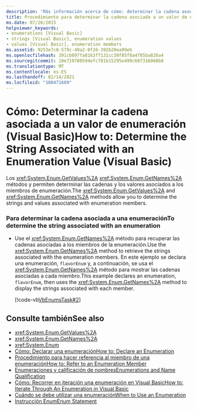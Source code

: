 ```yaml
---
description: 'Más información acerca de cómo: determinar la cadena asociada a un valor de enumeración (Visual Basic)'
title: Procedimiento para determinar la cadena asociada a un valor de enumeración
ms.date: 07/20/2015
helpviewer_keywords:
- enumerations [Visual Basic]
- strings [Visual Basic], enumeration values
- values [Visual Basic], enumeration members
ms.assetid: 9253e7c8-579c-49a2-8f26-392b20ea99eb
ms.openlocfilehash: 391cb097fa8163f7131cc30f85f8a4f85ba826a4
ms.sourcegitcommit: 10e719780594efc781b15295e499c66f316068b8
ms.translationtype: MT
ms.contentlocale: es-ES
ms.lasthandoff: 02/14/2021
ms.locfileid: "100471609"
---
```

# <a name="how-to-determine-the-string-associated-with-an-enumeration-value-visual-basic"></a><span data-ttu-id="794eb-103">Cómo: Determinar la cadena asociada a un valor de enumeración (Visual Basic)</span><span class="sxs-lookup"><span data-stu-id="794eb-103">How to: Determine the String Associated with an Enumeration Value (Visual Basic)</span></span>

<span data-ttu-id="794eb-104">Los <xref:System.Enum.GetValues%2A> <xref:System.Enum.GetNames%2A> métodos y permiten determinar las cadenas y los valores asociados a los miembros de enumeración.</span><span class="sxs-lookup"><span data-stu-id="794eb-104">The <xref:System.Enum.GetValues%2A> and <xref:System.Enum.GetNames%2A> methods allow you to determine the strings and values associated with enumeration members.</span></span>  
  
### <a name="to-determine-the-string-associated-with-an-enumeration"></a><span data-ttu-id="794eb-105">Para determinar la cadena asociada a una enumeración</span><span class="sxs-lookup"><span data-stu-id="794eb-105">To determine the string associated with an enumeration</span></span>  
  
- <span data-ttu-id="794eb-106">Use el <xref:System.Enum.GetNames%2A> método para recuperar las cadenas asociadas a los miembros de la enumeración.</span><span class="sxs-lookup"><span data-stu-id="794eb-106">Use the <xref:System.Enum.GetNames%2A> method to retrieve the strings associated with the enumeration members.</span></span> <span data-ttu-id="794eb-107">En este ejemplo se declara una enumeración, `flavorEnum` y, a continuación, se usa el <xref:System.Enum.GetNames%2A> método para mostrar las cadenas asociadas a cada miembro.</span><span class="sxs-lookup"><span data-stu-id="794eb-107">This example declares an enumeration, `flavorEnum`, then uses the <xref:System.Enum.GetNames%2A> method to display the strings associated with each member.</span></span>  
  
     [!code-vb[VbEnumsTask#2](~/samples/snippets/visualbasic/VS_Snippets_VBCSharp/VbEnumsTask/VB/Class2.vb#2)]  
  
## <a name="see-also"></a><span data-ttu-id="794eb-108">Consulte también</span><span class="sxs-lookup"><span data-stu-id="794eb-108">See also</span></span>

- <xref:System.Enum.GetValues%2A>
- <xref:System.Enum.GetNames%2A>
- <xref:System.Enum>
- [<span data-ttu-id="794eb-109">Cómo: Declarar una enumeración</span><span class="sxs-lookup"><span data-stu-id="794eb-109">How to: Declare an Enumeration</span></span>](how-to-declare-enumerations.md)
- [<span data-ttu-id="794eb-110">Procedimiento para hacer referencia al miembro de una enumeración</span><span class="sxs-lookup"><span data-stu-id="794eb-110">How to: Refer to an Enumeration Member</span></span>](how-to-refer-to-an-enumeration-member.md)
- [<span data-ttu-id="794eb-111">Enumeraciones y calificación de nombres</span><span class="sxs-lookup"><span data-stu-id="794eb-111">Enumerations and Name Qualification</span></span>](enumerations-and-name-qualification.md)
- [<span data-ttu-id="794eb-112">Cómo: Recorrer en iteración una enumeración en Visual Basic</span><span class="sxs-lookup"><span data-stu-id="794eb-112">How to: Iterate Through An Enumeration in Visual Basic</span></span>](how-to-iterate-through-an-enumeration.md)
- [<span data-ttu-id="794eb-113">Cuándo se debe utilizar una enumeración</span><span class="sxs-lookup"><span data-stu-id="794eb-113">When to Use an Enumeration</span></span>](when-to-use-an-enumeration.md)
- [<span data-ttu-id="794eb-114">Instrucción Enum</span><span class="sxs-lookup"><span data-stu-id="794eb-114">Enum Statement</span></span>](../../../language-reference/statements/enum-statement.md)
